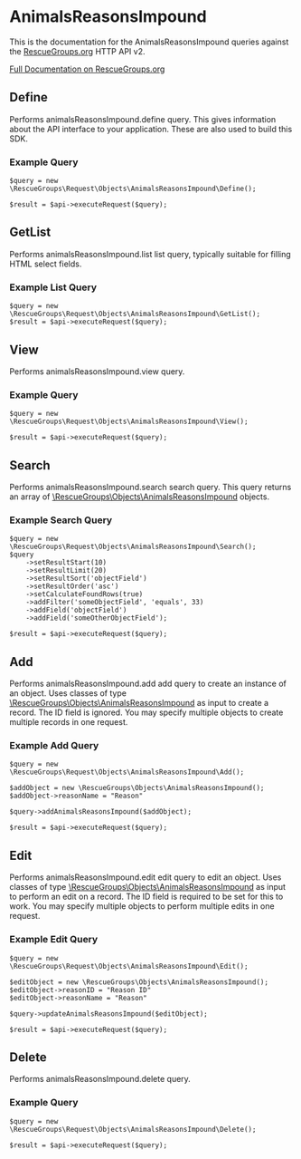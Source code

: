 # AnimalsReasonsImpound

This is the documentation for the AnimalsReasonsImpound queries against the [RescueGroups.org](https://www.rescuegroups.org/) HTTP API v2.

[Full Documentation on RescueGroups.org](https://userguide.rescuegroups.org/display/APIDG/Object+definitions#Objectdefinitions-animalsReasonsImpound)

## Define






Performs animalsReasonsImpound.define query. This gives information about the API interface to your application. These are also used to build this SDK.

### Example Query

    $query = new \RescueGroups\Request\Objects\AnimalsReasonsImpound\Define();

    $result = $api->executeRequest($query);


## GetList


Performs animalsReasonsImpound.list list query, typically suitable for filling HTML select fields.

### Example List Query

    $query = new \RescueGroups\Request\Objects\AnimalsReasonsImpound\GetList();
    $result = $api->executeRequest($query);






## View







Performs animalsReasonsImpound.view query.

### Example Query

    $query = new \RescueGroups\Request\Objects\AnimalsReasonsImpound\View();

    $result = $api->executeRequest($query);


## Search

Performs animalsReasonsImpound.search search query. This query returns an array of [\RescueGroups\Objects\AnimalsReasonsImpound](../../src/Objects/AnimalsReasonsImpound.php) objects.

### Example Search Query

    $query = new \RescueGroups\Request\Objects\AnimalsReasonsImpound\Search();
    $query
        ->setResultStart(10)
        ->setResultLimit(20)
        ->setResultSort('objectField')
        ->setResultOrder('asc')
        ->setCalculateFoundRows(true)
        ->addFilter('someObjectField', 'equals', 33)
        ->addField('objectField')
        ->addField('someOtherObjectField');

    $result = $api->executeRequest($query);







## Add




Performs animalsReasonsImpound.add add query to create an instance of an object. Uses classes of type [\RescueGroups\Objects\AnimalsReasonsImpound](../../src/Objects/AnimalsReasonsImpound.php) as input to create a record. The ID field is ignored. You may specify multiple objects to create multiple records in one request.

### Example Add Query

    $query = new \RescueGroups\Request\Objects\AnimalsReasonsImpound\Add();

    $addObject = new \RescueGroups\Objects\AnimalsReasonsImpound();
    $addObject->reasonName = "Reason"

    $query->addAnimalsReasonsImpound($addObject);

    $result = $api->executeRequest($query);




## Edit



Performs animalsReasonsImpound.edit edit query to edit an object. Uses classes of type [\RescueGroups\Objects\AnimalsReasonsImpound](../../src/Objects/AnimalsReasonsImpound.php) as input to perform an edit on a record. The ID field is required to be set for this to work. You may specify multiple objects to perform multiple edits in one request.

### Example Edit Query

    $query = new \RescueGroups\Request\Objects\AnimalsReasonsImpound\Edit();

    $editObject = new \RescueGroups\Objects\AnimalsReasonsImpound();
    $editObject->reasonID = "Reason ID"
    $editObject->reasonName = "Reason"

    $query->updateAnimalsReasonsImpound($editObject);

    $result = $api->executeRequest($query);





## Delete







Performs animalsReasonsImpound.delete query.

### Example Query

    $query = new \RescueGroups\Request\Objects\AnimalsReasonsImpound\Delete();

    $result = $api->executeRequest($query);


